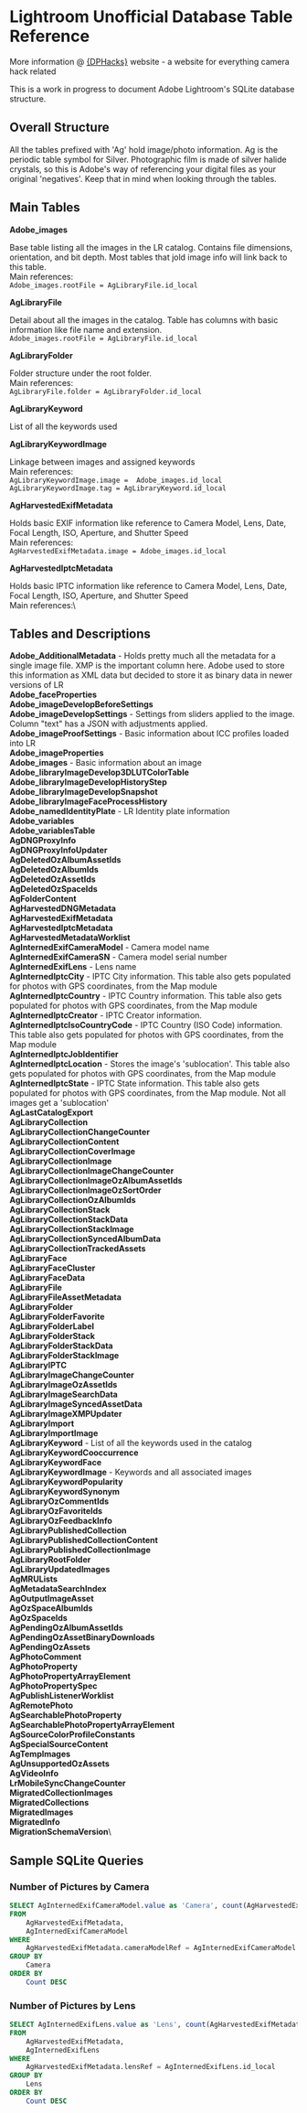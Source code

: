 # Lightroom Unofficial Database Table Reference

More information @ [{DPHacks}](https://dphacks.com/how-to-canon-camera-control-api-ccapi/) website - a website for everything camera hack related

This is a work in progress to document Adobe Lightroom's SQLite database structure.

## Overall Structure

All the tables prefixed with 'Ag' hold image/photo information. Ag is the periodic table symbol for Silver. Photographic film is made of silver halide crystals, so this is Adobe's way of referencing your digital files as your original 'negatives'. Keep that in mind when looking through the tables.

## Main Tables

**Adobe_images**

Base table listing all the images in the LR catalog. Contains file dimensions, orientation, and bit depth. Most tables that jold image info will link back to this table.\
Main references:\
```Adobe_images.rootFile = AgLibraryFile.id_local```

**AgLibraryFile**

Detail about all the images in the catalog. Table has columns with basic information like file name and extension.\
```Adobe_images.rootFile = AgLibraryFile.id_local```

**AgLibraryFolder**

Folder structure under the root folder.\
Main references:\
```AgLibraryFile.folder = AgLibraryFolder.id_local```

**AgLibraryKeyword**

List of all the keywords used

**AgLibraryKeywordImage**

Linkage between images and assigned keywords\
Main references:\
```AgLibraryKeywordImage.image =  Adobe_images.id_local```\
```AgLibraryKeywordImage.tag = AgLibraryKeyword.id_local```

**AgHarvestedExifMetadata**

Holds basic EXIF information like reference to Camera Model, Lens, Date, Focal Length, ISO, Aperture, and Shutter Speed\
Main references:\
```AgHarvestedExifMetadata.image = Adobe_images.id_local```

**AgHarvestedIptcMetadata**

Holds basic IPTC information like reference to Camera Model, Lens, Date, Focal Length, ISO, Aperture, and Shutter Speed\
Main references:\


## Tables and Descriptions

**Adobe_AdditionalMetadata** - Holds pretty much all the metadata for a single image file. XMP is the important column here. Adobe used to store this information as XML data but decided to store it as binary data in newer versions of LR\
**Adobe_faceProperties**\
**Adobe_imageDevelopBeforeSettings**\
**Adobe_imageDevelopSettings** - Settings from sliders applied to the image. Column "text" has a JSON with adjustments applied.\
**Adobe_imageProofSettings** - Basic information about ICC profiles loaded into LR\
**Adobe_imageProperties**\
**Adobe_images** - Basic information about an image\
**Adobe_libraryImageDevelop3DLUTColorTable**\
**Adobe_libraryImageDevelopHistoryStep**\
**Adobe_libraryImageDevelopSnapshot**\
**Adobe_libraryImageFaceProcessHistory**\
**Adobe_namedIdentityPlate** - LR Identity plate information\
**Adobe_variables**\
**Adobe_variablesTable**\
**AgDNGProxyInfo**\
**AgDNGProxyInfoUpdater**\
**AgDeletedOzAlbumAssetIds**\
**AgDeletedOzAlbumIds**\
**AgDeletedOzAssetIds**\
**AgDeletedOzSpaceIds**\
**AgFolderContent**\
**AgHarvestedDNGMetadata**\
**AgHarvestedExifMetadata**\
**AgHarvestedIptcMetadata**\
**AgHarvestedMetadataWorklist**\
**AgInternedExifCameraModel** - Camera model name\
**AgInternedExifCameraSN** - Camera model serial number\
**AgInternedExifLens** - Lens name\
**AgInternedIptcCity** - IPTC City information. This table also gets populated for photos with GPS coordinates, from the Map module\
**AgInternedIptcCountry** - IPTC Country information. This table also gets populated for photos with GPS coordinates, from the Map module\
**AgInternedIptcCreator** - IPTC Creator information.\
**AgInternedIptcIsoCountryCode** - IPTC Country (ISO Code) information. This table also gets populated for photos with GPS coordinates, from the Map module\
**AgInternedIptcJobIdentifier**\
**AgInternedIptcLocation** - Stores the image's 'sublocation'. This table also gets populated for photos with GPS coordinates, from the Map module\
**AgInternedIptcState** - IPTC State information. This table also gets populated for photos with GPS coordinates, from the Map module. Not all images get a 'sublocation'\
**AgLastCatalogExport**\
**AgLibraryCollection**\
**AgLibraryCollectionChangeCounter**\
**AgLibraryCollectionContent**\
**AgLibraryCollectionCoverImage**\
**AgLibraryCollectionImage**\
**AgLibraryCollectionImageChangeCounter**\
**AgLibraryCollectionImageOzAlbumAssetIds**\
**AgLibraryCollectionImageOzSortOrder**\
**AgLibraryCollectionOzAlbumIds**\
**AgLibraryCollectionStack**\
**AgLibraryCollectionStackData**\
**AgLibraryCollectionStackImage**\
**AgLibraryCollectionSyncedAlbumData**\
**AgLibraryCollectionTrackedAssets**\
**AgLibraryFace**\
**AgLibraryFaceCluster**\
**AgLibraryFaceData**\
**AgLibraryFile**\
**AgLibraryFileAssetMetadata**\
**AgLibraryFolder**\
**AgLibraryFolderFavorite**\
**AgLibraryFolderLabel**\
**AgLibraryFolderStack**\
**AgLibraryFolderStackData**\
**AgLibraryFolderStackImage**\
**AgLibraryIPTC**\
**AgLibraryImageChangeCounter**\
**AgLibraryImageOzAssetIds**\
**AgLibraryImageSearchData**\
**AgLibraryImageSyncedAssetData**\
**AgLibraryImageXMPUpdater**\
**AgLibraryImport**\
**AgLibraryImportImage**\
**AgLibraryKeyword** - List of all the keywords used in the catalog\
**AgLibraryKeywordCooccurrence**\
**AgLibraryKeywordFace**\
**AgLibraryKeywordImage** - Keywords and all associated images\
**AgLibraryKeywordPopularity**\
**AgLibraryKeywordSynonym**\
**AgLibraryOzCommentIds**\
**AgLibraryOzFavoriteIds**\
**AgLibraryOzFeedbackInfo**\
**AgLibraryPublishedCollection**\
**AgLibraryPublishedCollectionContent**\
**AgLibraryPublishedCollectionImage**\
**AgLibraryRootFolder**\
**AgLibraryUpdatedImages**\
**AgMRULists**\
**AgMetadataSearchIndex**\
**AgOutputImageAsset**\
**AgOzSpaceAlbumIds**\
**AgOzSpaceIds**\
**AgPendingOzAlbumAssetIds**\
**AgPendingOzAssetBinaryDownloads**\
**AgPendingOzAssets**\
**AgPhotoComment**\
**AgPhotoProperty**\
**AgPhotoPropertyArrayElement**\
**AgPhotoPropertySpec**\
**AgPublishListenerWorklist**\
**AgRemotePhoto**\
**AgSearchablePhotoProperty**\
**AgSearchablePhotoPropertyArrayElement**\
**AgSourceColorProfileConstants**\
**AgSpecialSourceContent**\
**AgTempImages**\
**AgUnsupportedOzAssets**\
**AgVideoInfo**\
**LrMobileSyncChangeCounter**\
**MigratedCollectionImages**\
**MigratedCollections**\
**MigratedImages**\
**MigratedInfo**\
**MigrationSchemaVersion**\

## Sample SQLite Queries

### Number of Pictures by Camera

```sql
SELECT AgInternedExifCameraModel.value as 'Camera', count(AgHarvestedExifMetadata.id_local) as 'Count'
FROM
	AgHarvestedExifMetadata,
	AgInternedExifCameraModel
WHERE
	AgHarvestedExifMetadata.cameraModelRef = AgInternedExifCameraModel.id_local
GROUP BY
	Camera
ORDER BY
	Count DESC
```

### Number of Pictures by Lens

```sql
SELECT AgInternedExifLens.value as 'Lens', count(AgHarvestedExifMetadata.id_local) as 'Count'
FROM
	AgHarvestedExifMetadata,
	AgInternedExifLens
WHERE
	AgHarvestedExifMetadata.lensRef = AgInternedExifLens.id_local
GROUP BY
	Lens
ORDER BY
	Count DESC
```
